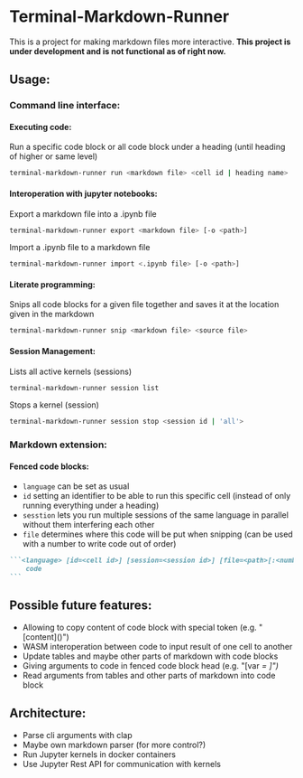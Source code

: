 # Terminal-Markdown-Runner

This is a project for making markdown files more interactive.
**This project is under development and is not functional as of right now.**

## Usage:

### Command line interface:

#### Executing code:

Run a specific code block or all code block under a heading (until heading of higher or same level)
```sh
terminal-markdown-runner run <markdown file> <cell id | heading name>
```

#### Interoperation with jupyter notebooks:

Export a markdown file into a .ipynb file
```sh
terminal-markdown-runner export <markdown file> [-o <path>]
```

Import a .ipynb file to a markdown file
```sh
terminal-markdown-runner import <.ipynb file> [-o <path>]
```

#### Literate programming:

Snips all code blocks for a given file together and saves it at the location given in the markdown
```sh
terminal-markdown-runner snip <markdown file> <source file>
```

#### Session Management:

Lists all active kernels (sessions)
```sh
terminal-markdown-runner session list
```

Stops a kernel (session)
```sh
terminal-markdown-runner session stop <session id | 'all'>
```

### Markdown extension:

#### Fenced code blocks:

- `language` can be set as usual
- `id` setting an identifier to be able to run this specific cell (instead of only running everything under a heading)
- `sesstion` lets you run multiple sessions of the same language in parallel without them interfering each other
- `file` determines where this code will be put when snipping (can be used with a number to write code out of order)

````markdown
```<language> [id=<cell id>] [session=<session id>] [file=<path>[:<number>]]
    code
```
````

## Possible future features:

- Allowing to copy content of code block with special token (e.g. "\[content](<cell id>)")
- WASM interoperation between code to input result of one cell to another
- Update tables and maybe other parts of markdown with code blocks
- Giving arguments to code in fenced code block head (e.g. "\[var <var name> = <value>]")
- Read arguments from tables and other parts of markdown into code block

## Architecture:

- Parse cli arguments with clap
- Maybe own markdown parser (for more control?)
- Run Jupyter kernels in docker containers
- Use Jupyter Rest API for communication with kernels
